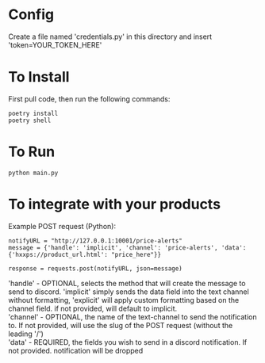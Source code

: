 # Config
Create a file named 'credentials.py' in this directory and insert 'token=YOUR_TOKEN_HERE'

# To Install
First pull code, then run the following commands:
```
poetry install
poetry shell
```

# To Run
```
python main.py
```



# To integrate with your products
Example POST request (Python):
```
notifyURL = "http://127.0.0.1:10001/price-alerts"
message = {'handle': 'implicit', 'channel': 'price-alerts', 'data': {'hxxps://product_url.html': "price_here"}}

response = requests.post(notifyURL, json=message)
```
'handle' - OPTIONAL, selects the method that will create the message to send to discord. 'implicit' simply sends the data field into the text channel without formatting, 'explicit' will apply custom formatting based on the channel field. if not provided, will default to implicit.<br />
'channel' - OPTIONAL, the name of the text-channel to send the notification to. If not provided, will use the slug of the POST request (without the leading '/')<br />
'data' - REQUIRED, the fields you wish to send in a discord notification. If not provided. notification will be dropped<br />
